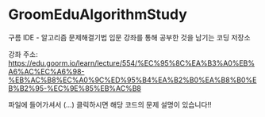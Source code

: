 # GroomEduAlgorithmStudy
구름 IDE - 알고리즘 문제해결기법 입문 강좌를 통해 공부한 것을 남기는 코딩 저장소

강좌 주소: https://edu.goorm.io/learn/lecture/554/%EC%95%8C%EA%B3%A0%EB%A6%AC%EC%A6%98-%EB%AC%B8%EC%A0%9C%ED%95%B4%EA%B2%B0%EA%B8%B0%EB%B2%95-%EC%9E%85%EB%AC%B8

파일에 들어가셔서 (...) 클릭하시면 해당 코드의 문제 설명이 있습니다!!
